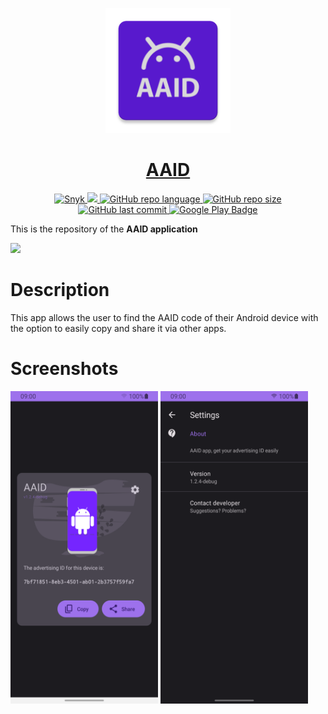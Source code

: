<p align="center">
  <img src="https://github.com/figonzal1/AAID/blob/main/app/src/main/res/mipmap-xxxhdpi/ic_launcher.png" width="200" height="200">
</p>
<h1 align="center"><a href="https://play.google.com/store/apps/details?id=cl.figonzal.aaid">AAID</a></h1>

<p align="center">

  <a href="https://snyk.io/test/github/figonzal1/AAID/badge.svg" >
        <img alt="Snyk" src="https://snyk.io/test/github/figonzal1/AAID/badge.svg" >
  </a>

  <a href="https://www.codefactor.io/repository/github/figonzal1/aaid" >
        <img src="https://www.codefactor.io/repository/github/figonzal1/aaid/badge" >
  </a>

  <a href="https://img.shields.io/github/languages/top/figonzal1/AAID?color=orange" >
        <img alt="GitHub repo language" src="https://img.shields.io/github/languages/top/figonzal1/AAID?color=orange">
  </a>

   <a href="https://img.shields.io/github/repo-size/figonzal1/AAID" >
         <img alt="GitHub repo size" src="https://img.shields.io/github/repo-size/figonzal1/AAID">
    </a>

   <a href="https://img.shields.io/github/last-commit/figonzal1/AAID?color=yellow" >
        <img alt="GitHub last commit" src="https://img.shields.io/github/last-commit/figonzal1/AAID?color=yellow">
   </a>
  <a href="https://play.google.com/store/apps/details?id=cl.figonzal.aaid">
        <img alt="Google Play Badge" src="https://img.shields.io/endpoint?color=green&logo=google-play&logoColor=green&url=https%3A%2F%2Fplay.cuzi.workers.dev%2Fplay%3Fi%3Dcl.figonzal.aaid%26l%3DGoogle%2520Play%26m%3DVersion%253A%2520%24version%2520%257C%2520Downloads%2520%2524shortinstalls%2520%257C%2520Updated%253A%2520%2524updated">
  </a>
</p>

This is the repository of the **AAID application**

<a href="https://play.google.com/store/apps/details?id=cl.figonzal.aaid"><img src="https://play.google.com/intl/en_us/badges/images/generic/en_badge_web_generic.png" height="75"></a>

# Description

This app allows the user to find the AAID code of their Android device with the option to easily copy and share it via other apps.

# Screenshots

<img src="https://github.com/figonzal1/AAID/blob/main/fastlane/metadata/android/en-US/images/phoneScreenshots/main_activity_1699743798512.png" width="236" height="500"> <img src="https://github.com/figonzal1/AAID/blob/main/fastlane/metadata/android/en-US/images/phoneScreenshots/settings_activity_1699743838186.png" width="236" height="500"> 
